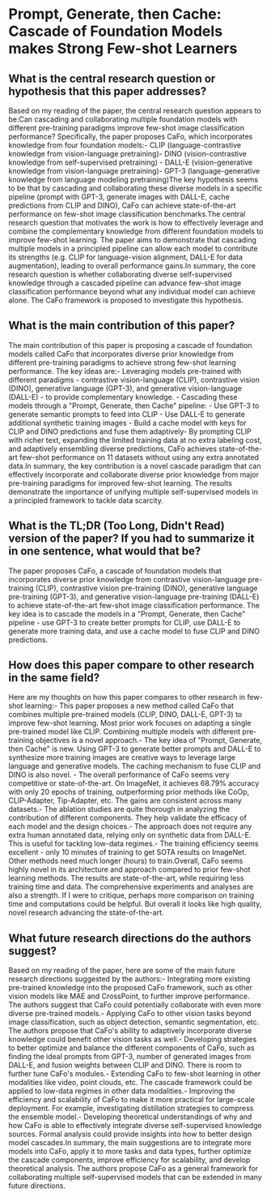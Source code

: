 # Prompt, Generate, then Cache: Cascade of Foundation Models makes Strong   Few-shot Learners

## What is the central research question or hypothesis that this paper addresses?

Based on my reading of the paper, the central research question appears to be:Can cascading and collaborating multiple foundation models with different pre-training paradigms improve few-shot image classification performance? Specifically, the paper proposes CaFo, which incorporates knowledge from four foundation models:- CLIP (language-contrastive knowledge from vision-language pretraining)- DINO (vision-contrastive knowledge from self-supervised pretraining)  - DALL-E (vision-generative knowledge from vision-language pretraining)- GPT-3 (language-generative knowledge from language modeling pretraining)The key hypothesis seems to be that by cascading and collaborating these diverse models in a specific pipeline (prompt with GPT-3, generate images with DALL-E, cache predictions from CLIP and DINO), CaFo can achieve state-of-the-art performance on few-shot image classification benchmarks.The central research question that motivates the work is how to effectively leverage and combine the complementary knowledge from different foundation models to improve few-shot learning. The paper aims to demonstrate that cascading multiple models in a principled pipeline can allow each model to contribute its strengths (e.g. CLIP for language-vision alignment, DALL-E for data augmentation), leading to overall performance gains.In summary, the core research question is whether collaborating diverse self-supervised knowledge through a cascaded pipeline can advance few-shot image classification performance beyond what any individual model can achieve alone. The CaFo framework is proposed to investigate this hypothesis.


## What is the main contribution of this paper?

The main contribution of this paper is proposing a cascade of foundation models called CaFo that incorporates diverse prior knowledge from different pre-training paradigms to achieve strong few-shot learning performance. The key ideas are:- Leveraging models pre-trained with different paradigms - contrastive vision-language (CLIP), contrastive vision (DINO), generative language (GPT-3), and generative vision-language (DALL-E) - to provide complementary knowledge. - Cascading these models through a "Prompt, Generate, then Cache" pipeline:   - Use GPT-3 to generate semantic prompts to feed into CLIP   - Use DALL-E to generate additional synthetic training images   - Build a cache model with keys for CLIP and DINO predictions and fuse them adaptively- By prompting CLIP with richer text, expanding the limited training data at no extra labeling cost, and adaptively ensembling diverse predictions, CaFo achieves state-of-the-art few-shot performance on 11 datasets without using any extra annotated data.In summary, the key contribution is a novel cascade paradigm that can effectively incorporate and collaborate diverse prior knowledge from major pre-training paradigms for improved few-shot learning. The results demonstrate the importance of unifying multiple self-supervised models in a principled framework to tackle data scarcity.


## What is the TL;DR (Too Long, Didn't Read) version of the paper? If you had to summarize it in one sentence, what would that be?

The paper proposes CaFo, a cascade of foundation models that incorporates diverse prior knowledge from contrastive vision-language pre-training (CLIP), contrastive vision pre-training (DINO), generative language pre-training (GPT-3), and generative vision-language pre-training (DALL-E) to achieve state-of-the-art few-shot image classification performance. The key idea is to cascade the models in a "Prompt, Generate, then Cache" pipeline - use GPT-3 to create better prompts for CLIP, use DALL-E to generate more training data, and use a cache model to fuse CLIP and DINO predictions.


## How does this paper compare to other research in the same field?

Here are my thoughts on how this paper compares to other research in few-shot learning:- This paper proposes a new method called CaFo that combines multiple pre-trained models (CLIP, DINO, DALL-E, GPT-3) to improve few-shot learning. Most prior work focuses on adapting a single pre-trained model like CLIP. Combining multiple models with different pre-training objectives is a novel approach.- The key idea of "Prompt, Generate, then Cache" is new. Using GPT-3 to generate better prompts and DALL-E to synthesize more training images are creative ways to leverage large language and generative models. The caching mechanism to fuse CLIP and DINO is also novel. - The overall performance of CaFo seems very competitive or state-of-the-art. On ImageNet, it achieves 68.79% accuracy with only 20 epochs of training, outperforming prior methods like CoOp, CLIP-Adapter, Tip-Adapter, etc. The gains are consistent across many datasets.- The ablation studies are quite thorough in analyzing the contribution of different components. They help validate the efficacy of each model and the design choices.- The approach does not require any extra human annotated data, relying only on synthetic data from DALL-E. This is useful for tackling low-data regimes.- The training efficiency seems excellent - only 10 minutes of training to get SOTA results on ImageNet. Other methods need much longer (hours) to train.Overall, CaFo seems highly novel in its architecture and approach compared to prior few-shot learning methods. The results are state-of-the-art, while requiring less training time and data. The comprehensive experiments and analyses are also a strength. If I were to critique, perhaps more comparison on training time and computations could be helpful. But overall it looks like high quality, novel research advancing the state-of-the-art.


## What future research directions do the authors suggest?

Based on my reading of the paper, here are some of the main future research directions suggested by the authors:- Integrating more existing pre-trained knowledge into the proposed CaFo framework, such as other vision models like MAE and CrossPoint, to further improve performance. The authors suggest that CaFo could potentially collaborate with even more diverse pre-trained models.- Applying CaFo to other vision tasks beyond image classification, such as object detection, semantic segmentation, etc. The authors propose that CaFo's ability to adaptively incorporate diverse knowledge could benefit other vision tasks as well.- Developing strategies to better optimize and balance the different components of CaFo, such as finding the ideal prompts from GPT-3, number of generated images from DALL-E, and fusion weights between CLIP and DINO. There is room to further tune CaFo's modules.- Extending CaFo to few-shot learning in other modalities like video, point clouds, etc. The cascade framework could be applied to low-data regimes in other data modalities.- Improving the efficiency and scalability of CaFo to make it more practical for large-scale deployment. For example, investigating distillation strategies to compress the ensemble model.- Developing theoretical understandings of why and how CaFo is able to effectively integrate diverse self-supervised knowledge sources. Formal analysis could provide insights into how to better design model cascades.In summary, the main suggestions are to integrate more models into CaFo, apply it to more tasks and data types, further optimize the cascade components, improve efficiency for scalability, and develop theoretical analysis. The authors propose CaFo as a general framework for collaborating multiple self-supervised models that can be extended in many future directions.
